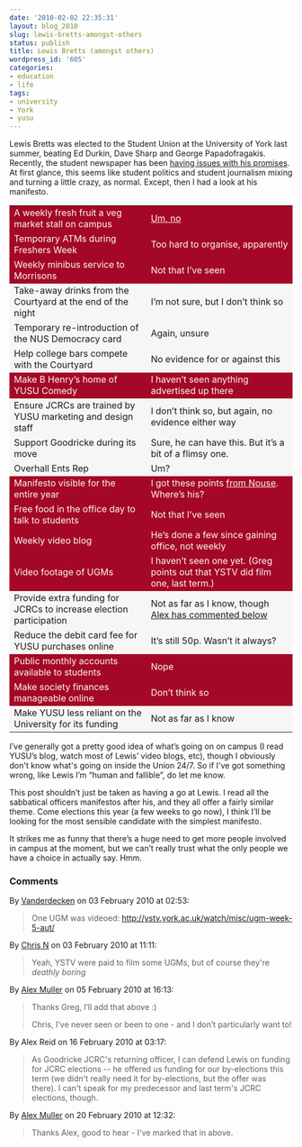 ```yaml
---
date: '2010-02-02 22:35:31'
layout: blog_2010
slug: lewis-bretts-amongst-others
status: publish
title: Lewis Bretts (amongst others)
wordpress_id: '605'
categories:
- education
- life
tags:
- university
- York
- yusu
---
```


Lewis Bretts was elected to the Student Union at the University of York last
summer, beating Ed Durkin, Dave Sharp and George Papadofragakis. Recently, the
student newspaper has been [having issues with his
promises](http://www.nouse.co.uk/2010/01/26/bretts-knew-fruit-and-veg-couldn%E2%80%99t-happen/).
At first glance, this seems like student politics and student journalism
mixing and turning a little crazy, as normal. Except, then I had a look at his
manifesto.

<table style="background-color: white;">
<tbody><tr style="color: #f9f9f9; background-color: #a50827;"><td>A weekly fresh fruit a veg market stall on campus</td><td><a href="http://www.nouse.co.uk/2010/01/26/bretts-knew-fruit-and-veg-couldn%E2%80%99t-happen/" style="color: #f9f9f9; background-color: #a50827;">Um, no</a></td></tr>
<tr style="color: #f9f9f9; background-color: #a50827;"><td>Temporary ATMs during Freshers Week</td><td>Too hard to organise, apparently</td></tr>
<tr style="color: #f9f9f9; background-color: #a50827;"><td>Weekly minibus service to Morrisons</td><td>Not that I’ve seen</td></tr>
<tr style="background-color: #f6f6f6;"><td>Take-away drinks from the Courtyard at the end of the night</td><td>I’m not sure, but I don’t think so</td></tr>
<tr style="background-color: #f6f6f6;"><td>Temporary re-introduction of the NUS Democracy card</td><td>Again, unsure</td></tr>
<tr style="background-color: #f6f6f6;"><td>Help college bars compete with the Courtyard</td><td>No evidence for or against this</td></tr>
<tr style="color: #f9f9f9; background-color: #a50827;"><td>Make B Henry’s home of YUSU Comedy</td><td>I haven’t seen anything advertised up there</td></tr>
<tr style="background-color: #f6f6f6;"><td>Ensure JCRCs are trained by YUSU marketing and design staff</td><td>I don’t think so, but again, no evidence either way</td></tr>
<tr style="background-color: #f6f6f6;"><td>Support Goodricke during its move</td><td>Sure, he can have this. But it’s a bit of a flimsy one.</td></tr>
<tr style="background-color: #f6f6f6;"><td>Overhall Ents Rep</td><td>Um?</td></tr>
<tr style="color: #f9f9f9; background-color: #a50827;"><td>Manifesto visible for the entire year</td><td>I got these points <a href="http://www.nouse.co.uk/elections/candidates/" style="color: #f9f9f9; background-color: #a50827;" title="2nd February 2010, changing soon">from Nouse</a>. Where’s his?</td></tr>
<tr style="color: #f9f9f9; background-color: #a50827;"><td>Free food in the office day to talk to students</td><td>Not that I’ve seen</td></tr>
<tr style="color: #f9f9f9; background-color: #a50827;"><td>Weekly video blog</td><td>He’s done a few since gaining office, not weekly</td></tr>
<tr style="color: #f9f9f9; background-color: #a50827;"><td>Video footage of UGMs</td><td>I haven’t seen one yet. (Greg points out that YSTV did film one, last term.)</td></tr>
<tr style="background-color: #f6f6f6;"><td>Provide extra funding for JCRCs to increase election participation</td><td>Not as far as I know, though <a href="http://alex.mullr.net/blog/2010/02/lewis-bretts-amongst-others/#comment-10021">Alex has commented below</a></td></tr>
<tr style="background-color: #f6f6f6;"><td>Reduce the debit card fee for YUSU purchases online</td><td>It’s still 50p. Wasn’t it always?</td></tr>
<tr style="color: #f9f9f9; background-color: #a50827;"><td>Public monthly accounts available to students</td><td>Nope</td></tr>
<tr style="color: #f9f9f9; background-color: #a50827;"><td>Make society finances manageable online</td><td>Don’t think so</td></tr>
<tr style="background-color: #f6f6f6;"><td>Make YUSU less reliant on the University for its funding</td><td>Not as far as I know</td></tr>
</tbody></table>

I’ve generally got a pretty good idea of what’s going on on campus (I read
YUSU’s blog, watch most of Lewis’ video blogs, etc), though I obviously don't
know what's going on inside the Union 24/7. So if I've got something wrong,
like Lewis I’m “human and fallible”, do let me know.

This post shouldn’t just be taken as having a go at Lewis. I read all the
sabbatical officers manifestos after his, and they all offer a fairly similar
theme. Come elections this year (a few weeks to go now), I think I’ll be
looking for the most sensible candidate with the simplest manifesto.

It strikes me as funny that there’s a huge need to get more people involved in
campus at the moment, but we can’t really trust what the only people we have a
choice in actually say. Hmm.

### Comments ###

By [Vanderdecken](http://twitter.com/Vanderdecken) on 03 February 2010 at 02:53:

> One UGM was videoed: http://ystv.york.ac.uk/watch/misc/ugm-week-5-aut/

By [Chris N](http://www.pling.org.uk/) on 03 February 2010 at 11:11:

> Yeah, YSTV were paid to film some UGMs, but of course they're *deathly boring*

By [Alex Muller](http://alex.mullr.net/blog/) on 05 February 2010 at 16:13:

> Thanks Greg, I’ll add that above :)
> 
> Chris, I’ve never seen or been to one - and I don’t particularly want to!

By Alex Reid on 16 February 2010 at 03:17:

> As Goodricke JCRC's returning officer, I can defend Lewis on funding for JCRC
> elections -- he offered us funding for our by-elections this term (we didn't
> really need it for by-elections, but the offer was there). I can't speak for my
> predecessor and last term's JCRC elections, though.

By [Alex Muller](http://alex.mullr.net/blog/) on 20 February 2010 at 12:32:

> Thanks Alex, good to hear - I've marked that in above.
